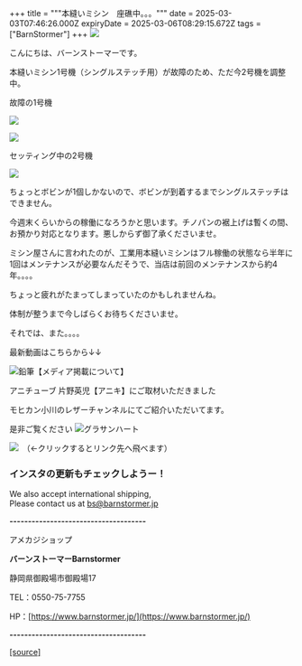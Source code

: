 +++
title = """本縫いミシン　座礁中。。。"""
date = 2025-03-03T07:46:26.000Z
expiryDate = 2025-03-06T08:29:15.672Z
tags = ["BarnStormer"]
+++
[![](https://stat.ameba.jp/user_images/20231023/16/barnstormer-go/b2/03/p/o0420015015354743273.png)](https://ameblo.jp/barnstormer-go/entry-12825670498.html)

こんにちは、バーンストーマーです。

本縫いミシン1号機（シングルステッチ用）が故障のため、ただ今2号機を調整中。

故障の1号機

[![](https://stat.ameba.jp/user_images/20250303/16/barnstormer-go/2b/95/j/o0466070015550521904.jpg)](https://stat.ameba.jp/user_images/20250303/16/barnstormer-go/2b/95/j/o0466070015550521904.jpg)

[![](https://stat.ameba.jp/user_images/20250303/16/barnstormer-go/7b/e7/j/o0466070015550521906.jpg)](https://stat.ameba.jp/user_images/20250303/16/barnstormer-go/7b/e7/j/o0466070015550521906.jpg)

セッティング中の2号機

[![](https://stat.ameba.jp/user_images/20250303/16/barnstormer-go/3d/ae/j/o0466070015550521907.jpg)](https://stat.ameba.jp/user_images/20250303/16/barnstormer-go/3d/ae/j/o0466070015550521907.jpg)

ちょっとボビンが1個しかないので、ボビンが到着するまでシングルステッチはできません。

今週末くらいからの稼働になろうかと思います。チノパンの裾上げは暫くの間、お預かり対応となります。悪しからず御了承くださいませ。

ミシン屋さんに言われたのが、工業用本縫いミシンはフル稼働の状態なら半年に1回はメンテナンスが必要なんだそうで、当店は前回のメンテナンスから約4年。。。。

ちょっと疲れがたまってしまっていたのかもしれませんね。

体制が整うまで今しばらくお待ちくださいませ。

それでは、また。。。。

最新動画はこちらから↓↓

![鉛筆](https://stat100.ameba.jp/blog/ucs/img/char/char3/519.png)【メディア掲載について】

アニチューブ 片野英児【アニキ】にご取材いただきました

モヒカン小川のレザーチャンネルにてご紹介いただいてます。

是非ご覧ください ![グラサンハート](https://stat100.ameba.jp/blog/ucs/img/char/char3/148.png)

[![](https://stat.ameba.jp/user_images/20230412/16/barnstormer-go/6a/23/p/o0108010815269242493.png)](https://www.instagram.com/barnstormer_daily/)　（←クリックするとリンク先へ飛べます）

### インスタの更新もチェックしようー！

We also accept international shipping,  
Please contact us at bs@barnstormer.jp

**\-------------------------------------**

アメカジショップ

**バーンストーマーBarnstormer**

静岡県御殿場市御殿場17

TEL：0550-75-7755

HP：[https://www.barnstormer.jp/](https://www.barnstormer.jp/)

**\-------------------------------------**

[[source]](https://ameblo.jp/barnstormer-go/entry-12888529170.html)
